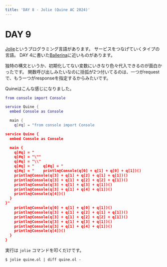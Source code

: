 ```yaml
---
title: 'DAY 8 - Jolie (Quine AC 2024)'
---
```


# DAY 9

[Jolie](https://www.jolie-lang.org)というプログラミング言語があります。
サービスをつなげていくタイプの言語。
DAY 4に書いた[Ballerina](https://ballerina.io)に近いものがあります。

独特の構文というか、初期化してない変数にいきなり色々代入できるのが面白かったです。
関数呼び出しみたいなのに括弧が2つ付いてるのは、一つがrequestで、もう一つがresponseを指定するからみたいです。

Quineはこんな感じになりました。

```lua
from console import Console

service Quine {
  embed Console as Console

  main {
    q[#q] = "from console import Console

service Quine {
  embed Console as Console

  main {
    q[#q] = "
    q[#q] = "\""
    q[#q] = "\\"
    q[#q] = "    q[#q] = "
    q[#q] = "    println@Console(q[0] + q[1] + q[0] + q[1])()
    println@Console(q[3] + q[1] + q[2] + q[1] + q[1])()
    println@Console(q[3] + q[1] + q[2] + q[2] + q[1])()
    println@Console(q[3] + q[1] + q[3] + q[1])()
    println@Console(q[3] + q[1] + q[4] + q[1])()
    println@Console(q[4])()
  }
}"
    println@Console(q[0] + q[1] + q[0] + q[1])()
    println@Console(q[3] + q[1] + q[2] + q[1] + q[1])()
    println@Console(q[3] + q[1] + q[2] + q[2] + q[1])()
    println@Console(q[3] + q[1] + q[3] + q[1])()
    println@Console(q[3] + q[1] + q[4] + q[1])()
    println@Console(q[4])()
  }
}
```

実行は `jolie` コマンドを叩くだけです。

```console
$ jolie quine.ol | diff quine.ol -
```
